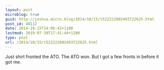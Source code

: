 ```yaml
---
layout: post
microblog: true
guid: http://joshua.micro.blog/2014/10/15/t522222002493722625.html
post_id: 40112
date: 2014-10-15T14:06:42+1100
lastmod: 2019-07-30T17:41:44+1100
type: post
url: /2014/10/15/t522222002493722625.html
---
```

Just shirt fronted the ATO. The ATO won. But I got a few fronts in before it got me.

